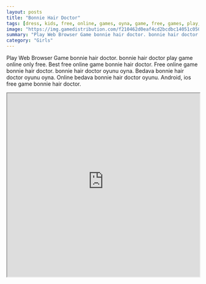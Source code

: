 ```yaml
---
layout: posts
title: "Bonnie Hair Doctor"
tags: [dress, kids, free, online, games, oyna, game, free, games, play, play, games]
image: "https://img.gamedistribution.com/f210462d0eaf4cd2bcdbc14051c0504e.jpg"
summary: "Play Web Browser Game bonnie hair doctor. bonnie hair doctor play game online only free. Best free online game bonnie hair doctor. Free online game bonnie hair doctor. bonnie hair doctor oyunu oyna. Bedava bonnie hair doctor oyunu oyna. Online bedava bonnie hair doctor oyunu. Android, ios free game bonnie hair doctor."
category: "Girls"
---
```


Play Web Browser Game bonnie hair doctor. bonnie hair doctor play game online only free. Best free online game bonnie hair doctor. Free online game bonnie hair doctor. bonnie hair doctor oyunu oyna. Bedava bonnie hair doctor oyunu oyna. Online bedava bonnie hair doctor oyunu. Android, ios free game bonnie hair doctor.

<iframe width="100%" height="480px;" src="https://html5.gamedistribution.com/f210462d0eaf4cd2bcdbc14051c0504e/"></iframe>